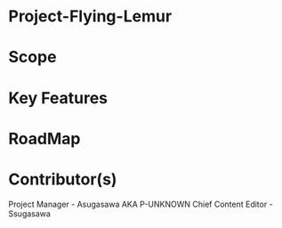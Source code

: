 Project-Flying-Lemur
====================


Scope
====================





Key Features
====================





RoadMap
====================




Contributor(s)
====================
Project Manager - Asugasawa AKA P-UNKNOWN
Chief Content Editor - Ssugasawa
